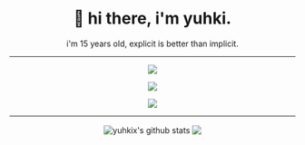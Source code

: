 <h1 align='center'>
  🍣 hi there, i'm yuhki.
</h1>

<p align='center'>
  i'm 15 years old, explicit is better than implicit.
</p>

<hr>

<p align='center'>
  <img src="https://img.shields.io/badge/csharp%20-76932F.svg?&style=for-the-badge&logo=c%2B%2B&ogoColor=white"/>
</p>

<p align='center'>
  <img src="https://img.shields.io/badge/yuhki%230001%20-%237289DA.svg?&style=for-the-badge&logo=discord&logoColor=white"/>
</p>

<p align='center'>
<img src="https://media.discordapp.net/attachments/536501170353602627/889543126019096626/salmon.gif"/>
</p>

<hr>

<p align='center'>
  <img align="center" src="https://github-readme-stats.vercel.app/api?username=yuhki&show_icons=true&include_all_commits=true&theme=dracula" alt="yuhkix's github stats" />
  <img align="center" src="https://github-readme-stats.vercel.app/api/top-langs/?username=yuhkix&layout=compact&theme=dracula" />
</p>
